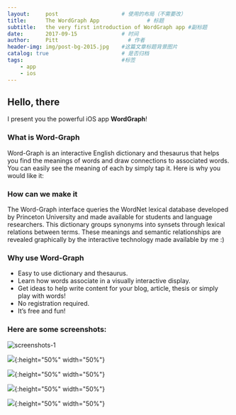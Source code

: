 ```yaml
---
layout:     post                    # 使用的布局（不需要改）
title:      The WordGraph App               # 标题 
subtitle:   the very first introduction of WordGraph app #副标题
date:       2017-09-15              # 时间
author:     Pitt                      # 作者
header-img: img/post-bg-2015.jpg    #这篇文章标题背景图片
catalog: true                       # 是否归档
tags:                               #标签
    - app
    - ios
---
```


## Hello, there

I present you the powerful iOS app **WordGraph**!

   
### What is Word-Graph

Word-Graph is an interactive English dictionary and thesaurus that helps you find the meanings of words and draw connections to associated words. You can easily see the meaning of each by simply tap it. Here is why you would like it:
   


### How can we make it

The Word-Graph interface queries the WordNet lexical database developed by Princeton University and made available for students and language researchers. This dictionary groups synonyms into synsets through lexical relations between terms. These meanings and semantic relationships are revealed graphically by the interactive technology made available by me :)



### Why use Word-Graph

* Easy to use dictionary and thesaurus.
* Learn how words associate in a visually interactive display.
* Get ideas to help write content for your blog, article, thesis or simply play with words!
* No registration required.
* It’s free and fun!
   
    
### Here are some screenshots:   

![screenshots-1](https://ws1.sinaimg.cn/large/006tKfTcly1fjkt3c861mj30yi1pc0vi.jpg)

![](https://ws4.sinaimg.cn/large/006tKfTcly1fjkt54sjn4j30yi1pcdlb.jpg){:height="50%" width="50%"}

![](https://ws1.sinaimg.cn/large/006tKfTcly1fjkt54gbb1j30yi1pc77n.jpg){:height="50%" width="50%"}

![](https://ws4.sinaimg.cn/large/006tKfTcly1fjkt546zj4j30yi1pcwgv.jpg){:height="50%" width="50%"}

![](https://ws3.sinaimg.cn/large/006tKfTcly1fjkt53uzdrj30yi1pcae0.jpg){:height="50%" width="50%"}
